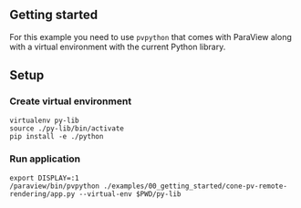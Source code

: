 ## Getting started

For this example you need to use `pvpython` that comes with ParaView
along with a virtual environment with the current Python library.

## Setup

### Create virtual environment

```
virtualenv py-lib
source ./py-lib/bin/activate
pip install -e ./python
```

### Run application

```
export DISPLAY=:1
/paraview/bin/pvpython ./examples/00_getting_started/cone-pv-remote-rendering/app.py --virtual-env $PWD/py-lib
```